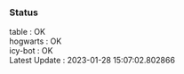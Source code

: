 ### Status


table : OK  
hogwarts : OK  
icy-bot : OK  
Latest Update : 2023-01-28 15:07:02.802866
